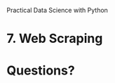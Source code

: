 [comment]: # (THEME = pdsp)
[comment]: # (CODE_THEME = base16/zenburn)
Practical Data Science with Python
# 7. Web Scraping

[comment]: # (!!!)

# Questions?

